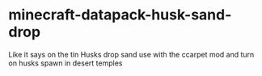# minecraft-datapack-husk-sand-drop

Like it says on the tin Husks drop sand use with the ccarpet mod and
turn on husks spawn in desert temples
